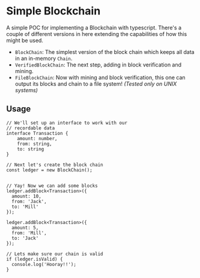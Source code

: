 # Simple Blockchain

A simple POC for implementing a Blockchain with typescript. There's a couple of different versions in here extending the capabilities of how this might be used.

* `BlockChain`: The simplest version of the block chain which keeps all data in an in-memory `Chain`.
* `VerifiedBlockChain`: The next step, adding in block verification and mining.
* `FileBlockChain`: Now with mining and block verification, this one can output its blocks and chain to a file system! *(Tested only on UNIX systems)*

## Usage
```
// We'll set up an interface to work with our 
// recordable data
interface Transaction {
    amount: number,
    from: string,
    to: string
}

// Next let's create the block chain
const ledger = new BlockChain();


// Yay! Now we can add some blocks
ledger.addBlock<Transaction>({ 
  amount: 10, 
  from: 'Jack', 
  to: 'Mill' 
});

ledger.addBlock<Transaction>({ 
  amount: 5, 
  from: 'Mill', 
  to: 'Jack' 
});

// Lets make sure our chain is valid
if (ledger.isValid) {
  console.log('Hooray!!');
}
```